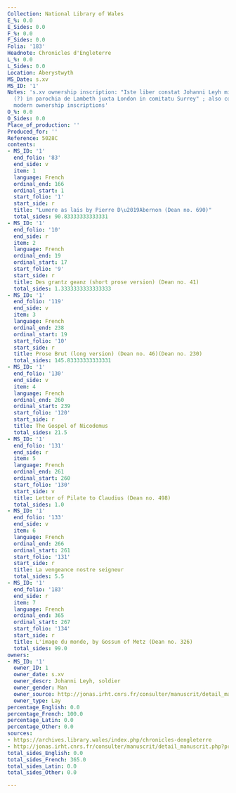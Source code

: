 ```yaml
---
Collection: National Library of Wales
E_%: 0.0
E_Sides: 0.0
F_%: 0.0
F_Sides: 0.0
Folia: '183'
Headnote: Chronicles d'Engleterre
L_%: 0.0
L_Sides: 0.0
Location: Aberystwyth
MS_Date: s.xv
MS_ID: '1'
Notes: 's.xv ownership inscription: "Iste liber constat Johanni Leyh militi de Stokedsell
  (?) in parochia de Lambeth juxta London in comitatu Surrey" ; also contains early
  modern ownership inscriptions'
O_%: 0.0
O_Sides: 0.0
Place_of_production: ''
Produced_for: ''
Reference: 5028C
contents:
- MS_ID: '1'
  end_folio: '83'
  end_side: v
  item: 1
  language: French
  ordinal_end: 166
  ordinal_start: 1
  start_folio: '1'
  start_side: r
  title: "Lumere as lais by Pierre D\u2019Abernon (Dean no. 690)"
  total_sides: 90.83333333333331
- MS_ID: '1'
  end_folio: '10'
  end_side: r
  item: 2
  language: French
  ordinal_end: 19
  ordinal_start: 17
  start_folio: '9'
  start_side: r
  title: Des grantz geanz (short prose version) (Dean no. 41)
  total_sides: 1.3333333333333333
- MS_ID: '1'
  end_folio: '119'
  end_side: v
  item: 3
  language: French
  ordinal_end: 238
  ordinal_start: 19
  start_folio: '10'
  start_side: r
  title: Prose Brut (long version) (Dean no. 46)(Dean no. 230)
  total_sides: 145.83333333333331
- MS_ID: '1'
  end_folio: '130'
  end_side: v
  item: 4
  language: French
  ordinal_end: 260
  ordinal_start: 239
  start_folio: '120'
  start_side: r
  title: The Gospel of Nicodemus
  total_sides: 21.5
- MS_ID: '1'
  end_folio: '131'
  end_side: r
  item: 5
  language: French
  ordinal_end: 261
  ordinal_start: 260
  start_folio: '130'
  start_side: v
  title: Letter of Pilate to Claudius (Dean no. 498)
  total_sides: 1.0
- MS_ID: '1'
  end_folio: '133'
  end_side: v
  item: 6
  language: French
  ordinal_end: 266
  ordinal_start: 261
  start_folio: '131'
  start_side: r
  title: La vengeance nostre seigneur
  total_sides: 5.5
- MS_ID: '1'
  end_folio: '183'
  end_side: r
  item: 7
  language: French
  ordinal_end: 365
  ordinal_start: 267
  start_folio: '134'
  start_side: r
  title: L'image du monde, by Gossun of Metz (Dean no. 326)
  total_sides: 99.0
owners:
- MS_ID: '1'
  owner_ID: 1
  owner_date: s.xv
  owner_descr: Johanni Leyh, soldier
  owner_gender: Man
  owner_source: http://jonas.irht.cnrs.fr/consulter/manuscrit/detail_manuscrit.php?projet=77829
  owner_type: Lay
percentage_English: 0.0
percentage_French: 100.0
percentage_Latin: 0.0
percentage_Other: 0.0
sources:
- https://archives.library.wales/index.php/chronicles-dengleterre
- http://jonas.irht.cnrs.fr/consulter/manuscrit/detail_manuscrit.php?projet=77829
total_sides_English: 0.0
total_sides_French: 365.0
total_sides_Latin: 0.0
total_sides_Other: 0.0

---
```

